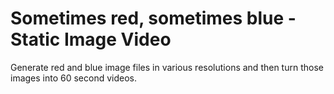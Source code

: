 # Sometimes red, sometimes blue - Static Image Video

Generate red and blue image files in various resolutions and then turn those images into 60 second videos.
